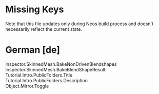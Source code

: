 # Missing Keys
Note that this file updates only during Neos build process and doesn't necessarily reflect the current state.

# German [de]
Inspector.SkinnedMesh.BakeNonDrivenBlendshapes  
Inspector.SkinnedMesh.BakeBlendShapeResult  
Tutorial.Intro.PublicFolders.Title  
Tutorial.Intro.PublicFolders.Description  
Object.Mirror.Toggle  

